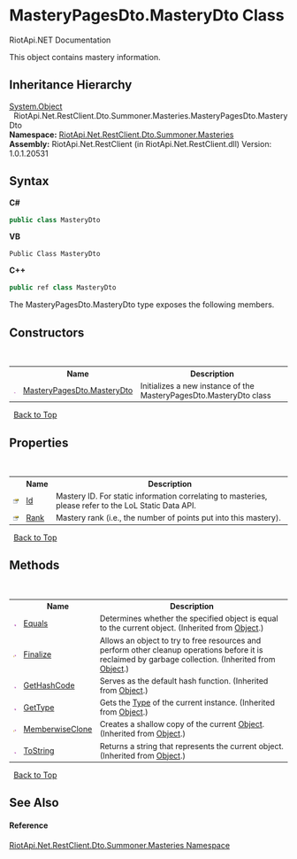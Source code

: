 # MasteryPagesDto.MasteryDto Class
RiotApi.NET Documentation 

This object contains mastery information.


## Inheritance Hierarchy
<a href="http://msdn2.microsoft.com/en-us/library/e5kfa45b" target="_blank">System.Object</a><br />&nbsp;&nbsp;RiotApi.Net.RestClient.Dto.Summoner.Masteries.MasteryPagesDto.MasteryDto<br />
**Namespace:**&nbsp;<a href="66ec442f-2088-885b-4fdf-0a31b50aea7a">RiotApi.Net.RestClient.Dto.Summoner.Masteries</a><br />**Assembly:**&nbsp;RiotApi.Net.RestClient (in RiotApi.Net.RestClient.dll) Version: 1.0.1.20531

## Syntax

**C#**<br />
``` C#
public class MasteryDto
```

**VB**<br />
``` VB
Public Class MasteryDto
```

**C++**<br />
``` C++
public ref class MasteryDto
```

The MasteryPagesDto.MasteryDto type exposes the following members.


## Constructors
&nbsp;<table><tr><th></th><th>Name</th><th>Description</th></tr><tr><td>![Public method](media/pubmethod.gif "Public method")</td><td><a href="477b22ba-45c6-90b6-4975-0e114676e0cc">MasteryPagesDto.MasteryDto</a></td><td>
Initializes a new instance of the MasteryPagesDto.MasteryDto class</td></tr></table>&nbsp;
<a href="#masterypagesdto.masterydto-class">Back to Top</a>

## Properties
&nbsp;<table><tr><th></th><th>Name</th><th>Description</th></tr><tr><td>![Public property](media/pubproperty.gif "Public property")</td><td><a href="775e99fd-207d-647f-ee92-c9ec789b733c">Id</a></td><td>
Mastery ID. For static information correlating to masteries, please refer to the LoL Static Data API.</td></tr><tr><td>![Public property](media/pubproperty.gif "Public property")</td><td><a href="1cca9560-5caa-06b5-067c-bd4c0ad3ce0a">Rank</a></td><td>
Mastery rank (i.e., the number of points put into this mastery).</td></tr></table>&nbsp;
<a href="#masterypagesdto.masterydto-class">Back to Top</a>

## Methods
&nbsp;<table><tr><th></th><th>Name</th><th>Description</th></tr><tr><td>![Public method](media/pubmethod.gif "Public method")</td><td><a href="http://msdn2.microsoft.com/en-us/library/bsc2ak47" target="_blank">Equals</a></td><td>
Determines whether the specified object is equal to the current object.
 (Inherited from <a href="http://msdn2.microsoft.com/en-us/library/e5kfa45b" target="_blank">Object</a>.)</td></tr><tr><td>![Protected method](media/protmethod.gif "Protected method")</td><td><a href="http://msdn2.microsoft.com/en-us/library/4k87zsw7" target="_blank">Finalize</a></td><td>
Allows an object to try to free resources and perform other cleanup operations before it is reclaimed by garbage collection.
 (Inherited from <a href="http://msdn2.microsoft.com/en-us/library/e5kfa45b" target="_blank">Object</a>.)</td></tr><tr><td>![Public method](media/pubmethod.gif "Public method")</td><td><a href="http://msdn2.microsoft.com/en-us/library/zdee4b3y" target="_blank">GetHashCode</a></td><td>
Serves as the default hash function.
 (Inherited from <a href="http://msdn2.microsoft.com/en-us/library/e5kfa45b" target="_blank">Object</a>.)</td></tr><tr><td>![Public method](media/pubmethod.gif "Public method")</td><td><a href="http://msdn2.microsoft.com/en-us/library/dfwy45w9" target="_blank">GetType</a></td><td>
Gets the <a href="http://msdn2.microsoft.com/en-us/library/42892f65" target="_blank">Type</a> of the current instance.
 (Inherited from <a href="http://msdn2.microsoft.com/en-us/library/e5kfa45b" target="_blank">Object</a>.)</td></tr><tr><td>![Protected method](media/protmethod.gif "Protected method")</td><td><a href="http://msdn2.microsoft.com/en-us/library/57ctke0a" target="_blank">MemberwiseClone</a></td><td>
Creates a shallow copy of the current <a href="http://msdn2.microsoft.com/en-us/library/e5kfa45b" target="_blank">Object</a>.
 (Inherited from <a href="http://msdn2.microsoft.com/en-us/library/e5kfa45b" target="_blank">Object</a>.)</td></tr><tr><td>![Public method](media/pubmethod.gif "Public method")</td><td><a href="http://msdn2.microsoft.com/en-us/library/7bxwbwt2" target="_blank">ToString</a></td><td>
Returns a string that represents the current object.
 (Inherited from <a href="http://msdn2.microsoft.com/en-us/library/e5kfa45b" target="_blank">Object</a>.)</td></tr></table>&nbsp;
<a href="#masterypagesdto.masterydto-class">Back to Top</a>

## See Also


#### Reference
<a href="66ec442f-2088-885b-4fdf-0a31b50aea7a">RiotApi.Net.RestClient.Dto.Summoner.Masteries Namespace</a><br />